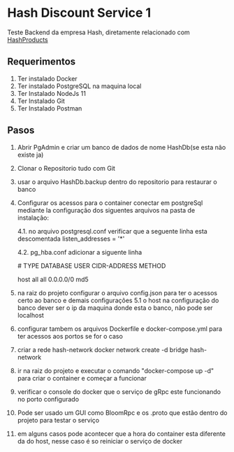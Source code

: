 # Hash Discount Service 1

Teste Backend da empresa Hash, diretamente relacionado com [HashProducts](https://github.com/polzka90/hashProducts)
## Requerimentos

 1. Ter instalado Docker
 2. Ter instalado PostgreSQL na maquina local
 3. Ter Instalado NodeJs 11
 4. Ter Instalado Git
 5. Ter Instalado Postman


## Pasos

1. Abrir PgAdmin e criar um banco de dados de nome HashDb(se esta não existe ja)
2. Clonar o Repositorio tudo com Git
3. usar o arquivo HashDb.backup dentro do repositorio para restaurar o banco
4. Configurar os acessos para o container conectar em postgreSql mediante la configuração dos siguentes arquivos na pasta de instalação:
	
	4.1. no arquivo postgresql.conf verificar que a seguente linha esta descomentada listen_addresses = '*'
	
	4.2. pg_hba.conf adicionar a siguente linha 
	
	\# TYPE DATABASE USER CIDR-ADDRESS  METHOD
	
	  host   all     all   0.0.0.0/0     md5
	  
5. na raiz do projeto configurar o arquivo config.json para ter o acessos certo ao banco e demais configurações
	5.1 o host na configuração do banco dever ser o ip da maquina donde esta o banco, não pode ser localhost
6. configurar tambem os arquivos Dockerfile e docker-compose.yml para ter acessos aos portos se for o caso
7. criar a rede hash-network docker network create -d bridge hash-network
8. ir na raiz do projeto e executar o comando "docker-compose up -d" para criar o container e começar a funcionar
9. verificar o console do docker que o serviço de gRpc este funcionando no porto configurado
10. Pode ser usado um GUI como BloomRpc e os .proto que estão dentro do projeto para testar o serviço
11. em alguns casos pode acontecer que a hora do container esta diferente da do host, nesse caso é so reiniciar o serviço de docker




